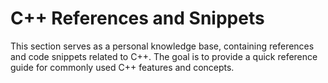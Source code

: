 # C++ References and Snippets

This section serves as a personal knowledge base, containing references and code snippets related to C++. The goal is to provide a quick reference guide for commonly used C++ features and concepts.